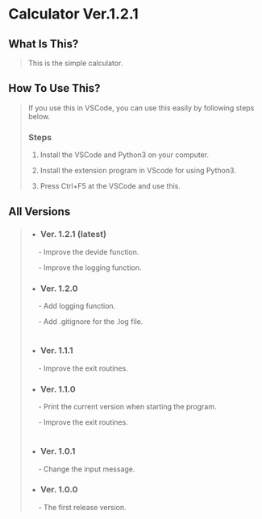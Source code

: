 # Calculator Ver.1.2.1

## What Is This?
> This is the simple calculator.
>
## How To Use This?
> If you use this in VSCode, you can use this easily by following steps below.
> 
> ### Steps
> 1. Install the VSCode and Python3 on your computer.
> 
> 2. Install the extension program in VScode for using Python3.
> 
> 3. Press Ctrl+F5 at the VSCode and use this.

## All Versions
> - ### Ver. 1.2.1 (latest)
>  &nbsp;&nbsp;&nbsp;&nbsp; - Improve the devide function.
>
>  &nbsp;&nbsp;&nbsp;&nbsp; - Improve the logging function.
>  
> - ### Ver. 1.2.0
>  &nbsp;&nbsp;&nbsp;&nbsp; - Add logging function.
>  
>  &nbsp;&nbsp;&nbsp;&nbsp; - Add .gitignore for the .log file.
> #
> - ### Ver. 1.1.1
>  &nbsp;&nbsp;&nbsp;&nbsp; - Improve the exit routines.
> 
> - ### Ver. 1.1.0
>  &nbsp;&nbsp;&nbsp;&nbsp; - Print the current version when starting the program.
> 
>  &nbsp;&nbsp;&nbsp;&nbsp; - Improve the exit routines.
> #
> - ### Ver. 1.0.1
> &nbsp;&nbsp;&nbsp;&nbsp; - Change the input message.
>
> - ### Ver. 1.0.0
> &nbsp;&nbsp;&nbsp;&nbsp; - The first release version.
> 
#
